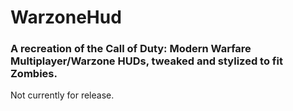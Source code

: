 # WarzoneHud
### A recreation of the Call of Duty: Modern Warfare Multiplayer/Warzone HUDs, tweaked and stylized to fit Zombies.

Not currently for release.
